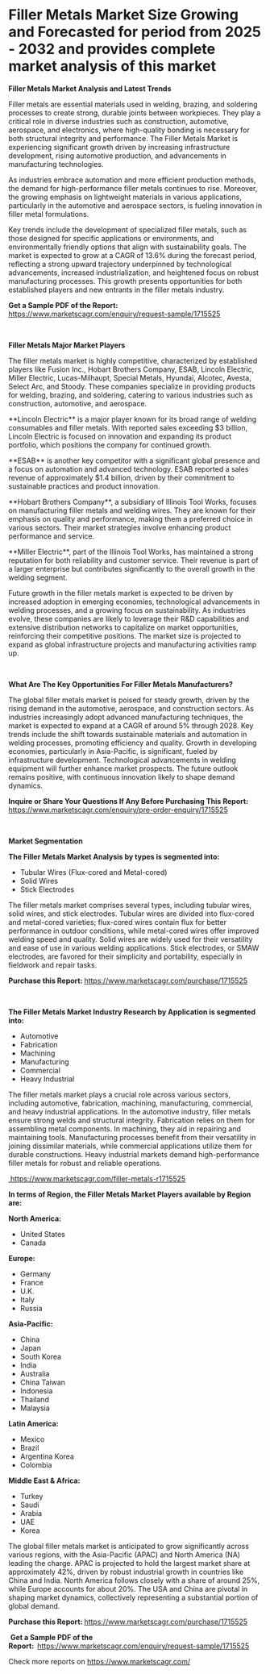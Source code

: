 <p><h1>Filler Metals Market Size Growing and Forecasted for period from 2025 - 2032 and provides complete market analysis of this market</h1></p><p><strong>Filler Metals Market Analysis and Latest Trends</strong></p>
<p><p>Filler metals are essential materials used in welding, brazing, and soldering processes to create strong, durable joints between workpieces. They play a critical role in diverse industries such as construction, automotive, aerospace, and electronics, where high-quality bonding is necessary for both structural integrity and performance. The Filler Metals Market is experiencing significant growth driven by increasing infrastructure development, rising automotive production, and advancements in manufacturing technologies. </p><p>As industries embrace automation and more efficient production methods, the demand for high-performance filler metals continues to rise. Moreover, the growing emphasis on lightweight materials in various applications, particularly in the automotive and aerospace sectors, is fueling innovation in filler metal formulations. </p><p>Key trends include the development of specialized filler metals, such as those designed for specific applications or environments, and environmentally friendly options that align with sustainability goals. The market is expected to grow at a CAGR of 13.6% during the forecast period, reflecting a strong upward trajectory underpinned by technological advancements, increased industrialization, and heightened focus on robust manufacturing processes. This growth presents opportunities for both established players and new entrants in the filler metals industry.</p></p>
<p><strong>Get a Sample PDF of the Report:&nbsp;</strong> <a href="https://www.marketscagr.com/enquiry/request-sample/1715525?utm_campaign=1126&utm_medium=2&utm_source=Github&utm_content=ia&utm_term=12012025&utm_id=filler-metals">https://www.marketscagr.com/enquiry/request-sample/1715525</a></p>
<p>&nbsp;</p>
<p><strong>Filler Metals Major Market Players</strong></p>
<p><p>The filler metals market is highly competitive, characterized by established players like Fusion Inc., Hobart Brothers Company, ESAB, Lincoln Electric, Miller Electric, Lucas-Milhaupt, Special Metals, Hyundai, Alcotec, Avesta, Select Arc, and Stoody. These companies specialize in providing products for welding, brazing, and soldering, catering to various industries such as construction, automotive, and aerospace.</p><p>**Lincoln Electric** is a major player known for its broad range of welding consumables and filler metals. With reported sales exceeding $3 billion, Lincoln Electric is focused on innovation and expanding its product portfolio, which positions the company for continued growth.</p><p>**ESAB** is another key competitor with a significant global presence and a focus on automation and advanced technology. ESAB reported a sales revenue of approximately $1.4 billion, driven by their commitment to sustainable practices and product innovation.</p><p>**Hobart Brothers Company**, a subsidiary of Illinois Tool Works, focuses on manufacturing filler metals and welding wires. They are known for their emphasis on quality and performance, making them a preferred choice in various sectors. Their market strategies involve enhancing product performance and service.</p><p>**Miller Electric**, part of the Illinois Tool Works, has maintained a strong reputation for both reliability and customer service. Their revenue is part of a larger enterprise but contributes significantly to the overall growth in the welding segment.</p><p>Future growth in the filler metals market is expected to be driven by increased adoption in emerging economies, technological advancements in welding processes, and a growing focus on sustainability. As industries evolve, these companies are likely to leverage their R&D capabilities and extensive distribution networks to capitalize on market opportunities, reinforcing their competitive positions. The market size is projected to expand as global infrastructure projects and manufacturing activities ramp up.</p></p>
<p>&nbsp;</p>
<p><strong>What Are The Key Opportunities For Filler Metals Manufacturers?</strong></p>
<p><p>The global filler metals market is poised for steady growth, driven by the rising demand in the automotive, aerospace, and construction sectors. As industries increasingly adopt advanced manufacturing techniques, the market is expected to expand at a CAGR of around 5% through 2028. Key trends include the shift towards sustainable materials and automation in welding processes, promoting efficiency and quality. Growth in developing economies, particularly in Asia-Pacific, is significant, fueled by infrastructure development. Technological advancements in welding equipment will further enhance market prospects. The future outlook remains positive, with continuous innovation likely to shape demand dynamics.</p></p>
<p><strong>Inquire or Share Your Questions If Any Before Purchasing This Report:</strong> <a href="https://www.marketscagr.com/enquiry/pre-order-enquiry/1715525?utm_campaign=1126&utm_medium=2&utm_source=Github&utm_content=ia&utm_term=12012025&utm_id=filler-metals">https://www.marketscagr.com/enquiry/pre-order-enquiry/1715525</a></p>
<p>&nbsp;</p>
<p><strong>Market Segmentation</strong></p>
<p><strong>The Filler Metals Market Analysis by types is segmented into:</strong></p>
<p><ul><li>Tubular Wires (Flux-cored and Metal-cored)</li><li>Solid Wires</li><li>Stick Electrodes</li></ul></p>
<p><p>The filler metals market comprises several types, including tubular wires, solid wires, and stick electrodes. Tubular wires are divided into flux-cored and metal-cored varieties; flux-cored wires contain flux for better performance in outdoor conditions, while metal-cored wires offer improved welding speed and quality. Solid wires are widely used for their versatility and ease of use in various welding applications. Stick electrodes, or SMAW electrodes, are favored for their simplicity and portability, especially in fieldwork and repair tasks.</p></p>
<p><strong>Purchase this Report:&nbsp;</strong><a href="https://www.marketscagr.com/purchase/1715525?utm_campaign=1126&utm_medium=2&utm_source=Github&utm_content=ia&utm_term=12012025&utm_id=filler-metals">https://www.marketscagr.com/purchase/1715525</a></p>
<p>&nbsp;</p>
<p><strong>The Filler Metals Market Industry Research by Application is segmented into:</strong></p>
<p><ul><li>Automotive</li><li>Fabrication</li><li>Machining</li><li>Manufacturing</li><li>Commercial</li><li>Heavy Industrial</li></ul></p>
<p><p>The filler metals market plays a crucial role across various sectors, including automotive, fabrication, machining, manufacturing, commercial, and heavy industrial applications. In the automotive industry, filler metals ensure strong welds and structural integrity. Fabrication relies on them for assembling metal components. In machining, they aid in repairing and maintaining tools. Manufacturing processes benefit from their versatility in joining dissimilar materials, while commercial applications utilize them for durable constructions. Heavy industrial markets demand high-performance filler metals for robust and reliable operations.</p></p>
<p><a href="https://www.marketscagr.com/filler-metals-r1715525?utm_campaign=1126&utm_medium=2&utm_source=Github&utm_content=ia&utm_term=12012025&utm_id=filler-metals">&nbsp;https://www.marketscagr.com/filler-metals-r1715525</a></p>
<p><strong>In terms of Region, the Filler Metals Market Players available by Region are:</strong></p>
<p>
    <p> <strong> North America: </strong>
        <ul>
            <li>United States</li>
            <li>Canada</li>
        </ul>
        </p> 
    <p> <strong> Europe: </strong>
        <ul>
            <li>Germany</li>
            <li>France</li>
            <li>U.K.</li>
            <li>Italy</li>
            <li>Russia</li>
        </ul>
        </p> 
    <p> <strong> Asia-Pacific: </strong>
        <ul>
            <li>China</li>
            <li>Japan</li>
            <li>South Korea</li>
            <li>India</li>
            <li>Australia</li>
            <li>China Taiwan</li>
            <li>Indonesia</li>
            <li>Thailand</li>
            <li>Malaysia</li>
        </ul>
        </p> 
    <p> <strong> Latin America: </strong>
        <ul>
            <li>Mexico</li>
            <li>Brazil</li>
            <li>Argentina Korea</li>
            <li>Colombia</li>
        </ul>
        </p> 
    <p> <strong> Middle East & Africa: </strong>
        <ul>
            <li>Turkey</li>
            <li>Saudi</li>
            <li>Arabia</li>
            <li>UAE</li>
            <li>Korea</li>
        </ul>
    </p>
    </p>
<p><p>The global filler metals market is anticipated to grow significantly across various regions, with the Asia-Pacific (APAC) and North America (NA) leading the charge. APAC is projected to hold the largest market share at approximately 42%, driven by robust industrial growth in countries like China and India. North America follows closely with a share of around 25%, while Europe accounts for about 20%. The USA and China are pivotal in shaping market dynamics, collectively representing a substantial portion of global demand.</p></p>
<p><strong>Purchase this Report: </strong><a href="https://www.marketscagr.com/purchase/1715525?utm_campaign=1126&utm_medium=2&utm_source=Github&utm_content=ia&utm_term=12012025&utm_id=filler-metals">https://www.marketscagr.com/purchase/1715525</a></p>
<p>&nbsp;<strong>Get a Sample PDF of the Report:&nbsp;&nbsp;</strong><a href="https://www.marketscagr.com/enquiry/request-sample/1715525?utm_campaign=1126&utm_medium=2&utm_source=Github&utm_content=ia&utm_term=12012025&utm_id=filler-metals">https://www.marketscagr.com/enquiry/request-sample/1715525</a></p>
<p><strong></strong></p>
<p>Check more reports on <a href="https://www.marketscagr.com/?utm_campaign=1126&utm_medium=2&utm_source=Github&utm_content=ia&utm_term=12012025&utm_id=filler-metals">https://www.marketscagr.com/</a></p>